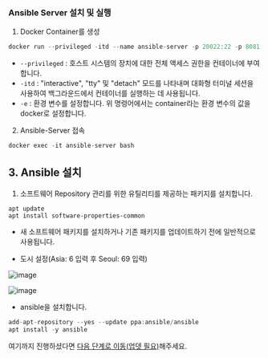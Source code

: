 ### Ansible Server 설치 및 실행

1. Docker Container를 생성

```jsx
docker run --privileged -itd --name ansible-server -p 20022:22 -p 8081:8080 -e container=docker -v /sys/fs/cgroup:/sys/fs/cgroup ubuntu:20.04 /bin/bash
```

- `--privileged` : 호스트 시스템의 장치에 대한 전체 액세스 권한을 컨테이너에 부여합니다.
- `-itd` : "interactive", "tty" 및 "detach" 모드를 나타내며 대화형 터미널 세션을 사용하여 백그라운드에서 컨테이너를 실행하는 데 사용됩니다.
- `-e` : 환경 변수를 설정합니다. 위 명령어에서는 container라는 환경 변수의 값을 docker로 설정합니다.

2. Ansible-Server 접속

```jsx
docker exec -it ansible-server bash
```

## 3. Ansible 설치

1. 소프트웨어 Repository 관리를 위한 유틸리티를 제공하는 패키지를 설치합니다.

```
apt update
apt install software-properties-common
```

- 새 소프트웨어 패키지를 설치하거나 기존 패키지를 업데이트하기 전에 일반적으로 사용됩니다.

- 도시 설정(Asia: 6 입력 후 Seoul: 69 입력)

![image](https://user-images.githubusercontent.com/89143804/229355156-990b301b-7624-40a5-9923-57f779105e83.png)

![image](https://user-images.githubusercontent.com/89143804/229355171-004a7434-85fd-4283-bc03-da53634f8a78.png)

- ansible을 설치합니다.

```jsx
add-apt-repository --yes --update ppa:ansible/ansible
apt install -y ansible
```

여기까지 진행하셨다면 [다음 단계로 이동(업뎃 필요)]()해주세요.
